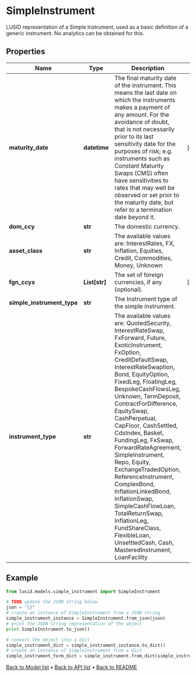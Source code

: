 # SimpleInstrument

LUSID representation of a Simple Instrument, used as a basic definition of a generic instrument.  No analytics can be obtained for this.

## Properties
Name | Type | Description | Notes
------------ | ------------- | ------------- | -------------
**maturity_date** | **datetime** | The final maturity date of the instrument. This means the last date on which the instruments makes a payment of any amount.  For the avoidance of doubt, that is not necessarily prior to its last sensitivity date for the purposes of risk; e.g. instruments such as  Constant Maturity Swaps (CMS) often have sensitivities to rates that may well be observed or set prior to the maturity date, but refer to a termination date beyond it. | [optional] 
**dom_ccy** | **str** | The domestic currency. | 
**asset_class** | **str** | The available values are: InterestRates, FX, Inflation, Equities, Credit, Commodities, Money, Unknown | 
**fgn_ccys** | **List[str]** | The set of foreign currencies, if any (optional). | [optional] 
**simple_instrument_type** | **str** | The Instrument type of the simple instrument. | 
**instrument_type** | **str** | The available values are: QuotedSecurity, InterestRateSwap, FxForward, Future, ExoticInstrument, FxOption, CreditDefaultSwap, InterestRateSwaption, Bond, EquityOption, FixedLeg, FloatingLeg, BespokeCashFlowsLeg, Unknown, TermDeposit, ContractForDifference, EquitySwap, CashPerpetual, CapFloor, CashSettled, CdsIndex, Basket, FundingLeg, FxSwap, ForwardRateAgreement, SimpleInstrument, Repo, Equity, ExchangeTradedOption, ReferenceInstrument, ComplexBond, InflationLinkedBond, InflationSwap, SimpleCashFlowLoan, TotalReturnSwap, InflationLeg, FundShareClass, FlexibleLoan, UnsettledCash, Cash, MasteredInstrument, LoanFacility | 

## Example

```python
from lusid.models.simple_instrument import SimpleInstrument

# TODO update the JSON string below
json = "{}"
# create an instance of SimpleInstrument from a JSON string
simple_instrument_instance = SimpleInstrument.from_json(json)
# print the JSON string representation of the object
print SimpleInstrument.to_json()

# convert the object into a dict
simple_instrument_dict = simple_instrument_instance.to_dict()
# create an instance of SimpleInstrument from a dict
simple_instrument_form_dict = simple_instrument.from_dict(simple_instrument_dict)
```
[Back to Model list](../README.md#documentation-for-models) &#8226; [Back to API list](../README.md#documentation-for-api-endpoints) &#8226; [Back to README](../README.md)


